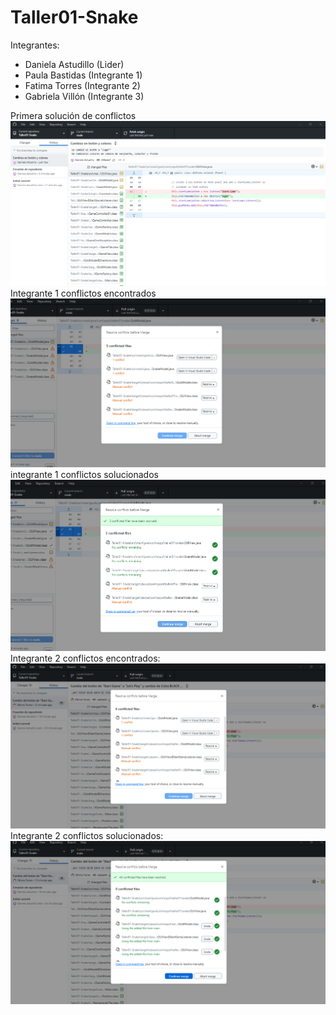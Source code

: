 # Taller01-Snake

Integrantes:
- Daniela Astudillo (Lider)
- Paula Bastidas (Integrante 1)
- Fatima Torres (Integrante 2)
- Gabriela Villón (Integrante 3)

Primera solución de conflictos
<img title="a title" alt="Alt text" src="1er push.png">
Integrante 1 conflictos encontrados
<img title="a title" alt="Alt text" src="Captura de pantalla 2025-10-01 142152.png">
integrante 1 conflictos solucionados
<img title="a title" alt="Alt text" src="Captura de pantalla 2025-10-01 142525.png">
Integrante 2 conflictos encontrados:
<img title="a title" alt="Alt text" src="Captura de pantalla 2025-10-01 142948.png">
Integrante 2 conflictos solucionados:
<img title="a title" alt="Alt text" src="Captura de pantalla 2025-10-01 143101.png">
